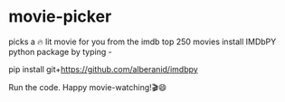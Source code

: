 # movie-picker
picks a :fire: lit movie for you from the imdb top 250 movies
install IMDbPY python package by typing -

pip install git+https://github.com/alberanid/imdbpy

Run the code.
Happy movie-watching!:clapper::smile:

